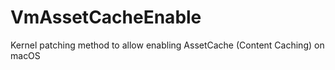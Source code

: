 # VmAssetCacheEnable
Kernel patching method to allow enabling AssetCache (Content Caching) on macOS
